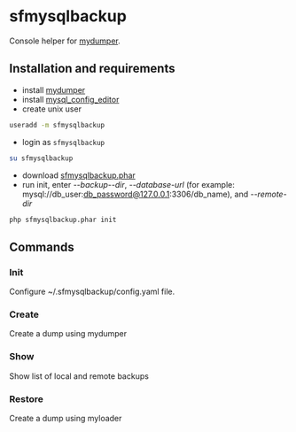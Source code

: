 # sfmysqlbackup
Console helper for [mydumper](https://github.com/maxbube/mydumper).

## Installation and requirements
- install [mydumper](https://github.com/maxbube/mydumper)
- install [mysql_config_editor](https://dev.mysql.com/doc/refman/5.7/en/mysql-config-editor.html)
- create unix user
```bash
useradd -m sfmysqlbackup
```
- login as `sfmysqlbackup`
```bash
su sfmysqlbackup
```
- download [sfmysqlbackup.phar](https://github.com/TheRatG/sfmysqlbackup) 
- run init, enter *--backup--dir*, *--database-url* (for example: mysql://db_user:db_password@127.0.0.1:3306/db_name), and *--remote-dir* 
```bash
php sfmysqlbackup.phar init
```

## Commands

### Init
Configure ~/.sfmysqlbackup/config.yaml file.

### Create
Create a dump using mydumper

### Show
Show list of local and remote backups

### Restore
Create a dump using myloader
